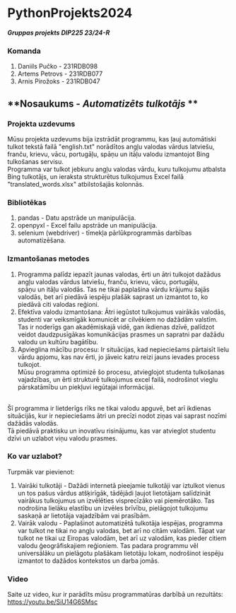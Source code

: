 # **PythonProjekts2024**
***Gruppas projekts DIP225 23/24-R***
### **Komanda**
1. Daniils Pučko - 231RDB098
2. Artems Petrovs - 231RDB077
3. Arnis Pirožoks - 231RDB047
## **Nosaukums - _Automatizēts tulkotājs_ **
### **Projekta uzdevums**
Mūsu projekta uzdevums bija izstrādāt programmu, kas ļauj automātiski tulkot tekstā failā "english.txt" norādītos angļu valodas vārdus
latviešu, franču, krievu, vācu, portugāļu, spāņu un itāļu valodu izmantojot Bing tulkošanas servisu. <br/>
Programma var tulkot jebkuru angļu valodas vārdu, kuru tulkojumu atbalsta Bing tulkotājs, un ieraksta strukturētus tulkojumus Excel
failā "translated_words.xlsx" atbilstošajās kolonnās. <br/>
### **Bibliotēkas**
1. pandas - Datu apstrāde un manipulācija.
2. openpyxl - Excel failu apstrāde un manipulācija.
3. selenium (webdriver) - tīmekļa pārlūkprogrammās darbības automatizēšana.
### **Izmantošanas metodes**
1. Programma palīdz iepazīt jaunas valodas, ērti un ātri tulkojot dažādus angļu valodas vārdus latviešu, franču, krievu, vācu, portugāļu, <br/>
spāņu un itāļu valodās. Tas ne tikai paplašina vārdu krājumu šajās valodās, bet arī piedāvā iespēju plašāk saprast un izmantot to, ko piedāvā citi valodas reģioni.
2. Efektīva valodu izmantošana: Ātri iegūstot tulkojumus vairākās valodās, studenti var veiksmīgāk komunicēt ar cilvēkiem no dažādām valstīm. <br/>
Tas ir noderīgs gan akadēmiskajā vidē, gan ikdienas dzīvē, palīdzot veidot daudzpusīgākas komunikācijas prasmes un sapratni par dažādu valodu un kultūru bagātību.
3. Apvieglina mācību procesu: Ir situācijas, kad nepieciešams pārtaisīt lielu vārdu apjomu, kas nav ērti, jo jāveic katru reizi jauns ievades process tulkojot. <br/>
Mūsu programma optimizē šo procesu, atvieglojot studenta tulkošanas vajadzības, un ērti strukturē tulkojumus excel failā, nodrošinot vieglu pārskatāmību un piekļuvi iegūtajai informācijai.
<br/>
Šī programma ir lietderīgs rīks ne tikai valodu apguvē, bet arī ikdienas situācijās, kur ir nepieciešams ātri un precīzi nodot ziņas vai saprast nozīmi dažādās valodās. <br/>
Tā piedāvā praktisku un inovatīvu risinājumu, kas var atvieglot studentu dzīvi un uzlabot viņu valodu prasmes.

### **Ko var uzlabot?**
Turpmāk var pievienot:
1. Vairāki tulkotāji - Dažādi internetā pieejamie tulkotāji var iztulkot vienus un tos pašus vārdus atšķirīgāk, tādējādi ļaujot lietotājam salīdzināt vairākus tulkojumus un izvēlēties visprecīzāko vai piemērotāko. Tas nodrošina lielāku elastību un izvēles brīvību, pielāgojot tulkojumu saskaņā ar lietotāja vajadzībām vai prasībām.
2. Vairāk valodu - Paplašinot automatizētā tulkotāja iespējas, programma var tulkot ne tikai no angļu valodas, bet arī no citām valodām. Tāpat var tulkot ne tikai uz Eiropas valodām, bet arī uz valodām, kas pieder citiem valodu ģeogrāfiskajiem reģioniem. Tas padara programmu vēl universālāku un pielāgotu plašākam lietotāju lokam, nodrošinot iespēju izmantot to dažādos kontekstos un darba jomās.

### **Video**
Saite uz video, kur ir parādīts mūsu programmatūras darbībā un rezultāts: <br/>
https://youtu.be/SiU14G6SMsc
